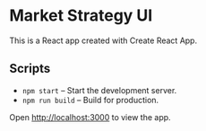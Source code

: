 # Market Strategy UI

This is a React app created with Create React App.

## Scripts

- `npm start` – Start the development server.
- `npm run build` – Build for production.

Open [http://localhost:3000](http://localhost:3000) to view the app.


